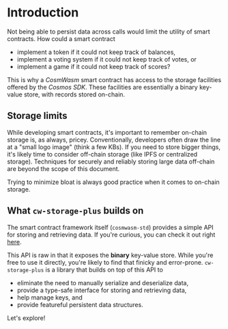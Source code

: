 # Introduction

Not being able to persist data across calls would limit the utility of smart
contracts. How could a smart contract

- implement a token if it could not keep track of balances,
- implement a voting system if it could not keep track of votes, or
- implement a game if it could not keep track of scores?

This is why a _CosmWasm_ smart contract has access to the storage facilities
offered by the _Cosmos SDK_. These facilities are essentially a binary key-value
store, with records stored on-chain.

## Storage limits

While developing smart contracts, it's important to remember on-chain storage
is, as always, pricey. Conventionally, developers often draw the line at a
"small logo image" (think a few KBs). If you need to store bigger things, it's
likely time to consider off-chain storage (like IPFS or centralized storage).
Techniques for securely and reliably storing large data off-chain are beyond the
scope of this document.

Trying to minimize bloat is always good practice when it comes to on-chain
storage.

## What `cw-storage-plus` builds on

The smart contract framework itself (`cosmwasm-std`) provides a simple API for
storing and retrieving data. If you're curious, you can check it out right
[here](https://docs.rs/cosmwasm-std/2.0.3/cosmwasm_std/trait.Storage.html).

This API is raw in that it exposes the **binary** key-value store. While you're
free to use it directly, you're likely to find that finicky and error-prone.
`cw-storage-plus` is a library that builds on top of this API to

- eliminate the need to manually serialize and deserialize data,
- provide a type-safe interface for storing and retrieving data,
- help manage keys, and
- provide featureful persistent data structures.

Let's explore!

